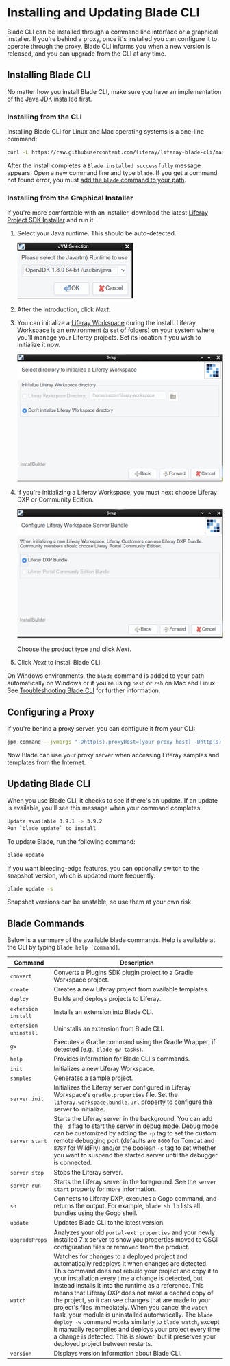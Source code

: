 # Installing and Updating Blade CLI

Blade CLI can be installed through a command line interface or a graphical installer. If you're behind a proxy, once it's installed you can configure it to operate through the proxy. Blade CLI informs you when a new version is released, and you can upgrade from the CLI at any time.

## Installing Blade CLI

No matter how you install Blade CLI, make sure you have an implementation of the Java JDK installed first.

### Installing from the CLI

Installing Blade CLI for Linux and Mac operating systems is a one-line command:

```bash
curl -L https://raw.githubusercontent.com/liferay/liferay-blade-cli/master/cli/installers/local | sh
```

After the install completes a `Blade installed successfully` message appears. Open a new command line and type `blade`. If you get a command not found error, you must [add the `blade` command to your path](./troubleshooting-blade-cli.md#the-blade-command-is-not-available-in-my-cli).

### Installing from the Graphical Installer

If you're more comfortable with an installer, download the latest [Liferay Project SDK Installer](https://sourceforge.net/projects/lportal/files/Liferay%20IDE/) and run it.

1. Select your Java runtime. This should be auto-detected.

   ![The Liferay Workspace installer auto-detects your installed JDK.](./installing-and-updating-blade-cli/images/01.png)

1. After the introduction, click *Next*.

1. You can initialize a [Liferay Workspace](../liferay-workspace/what-is-liferay-workspace.md) during the install. Liferay Workspace is an environment (a set of folders) on your system where you'll manage your Liferay projects. Set its location if you wish to initialize it now.

   ![Liferay Workspace is a set of folders on your file system where you manage Liferay projects.](./installing-and-updating-blade-cli/images/02.png)

1. If you're initializing a Liferay Workspace, you must next choose Liferay DXP or Community Edition.

   ![The installer defaults to Community Edition, but you can choose DXP.](./installing-and-updating-blade-cli/images/03.png)

   Choose the product type and click *Next*.

1. Click *Next* to install Blade CLI.

On Windows environments, the `blade` command is added to your path automatically on Windows or if you're using `bash` or `zsh` on Mac and Linux. See [Troubleshooting Blade CLI](./troubleshooting-blade-cli.md) for further information.

## Configuring a Proxy

If you're behind a proxy server, you can configure it from your CLI:

```bash
jpm command --jvmargs "-Dhttp(s).proxyHost=[your proxy host] -Dhttp(s).proxyPort=[your proxy port]" jpm
```

Now Blade can use your proxy server when accessing Liferay samples and templates from the Internet.

## Updating Blade CLI

When you use Blade CLI, it checks to see if there's an update. If an update is available, you'll see this message when your command completes:

```bash
Update available 3.9.1 -> 3.9.2
Run `blade update` to install
```

To update Blade, run the following command:

```bash
blade update
```

If you want bleeding-edge features, you can optionally switch to the snapshot version, which is updated more frequently:

```bash
blade update -s
```

Snapshot versions can be unstable, so use them at your own risk.

## Blade Commands

Below is a summary of the available blade commands. Help is available at the CLI by typing `blade help [command]`.

Command | Description
------- | -------------
`convert` | Converts a Plugins SDK plugin project to a Gradle Workspace project.
`create` | Creates a new Liferay project from available templates.
`deploy` | Builds and deploys projects to Liferay.
`extension install` | Installs an extension into Blade CLI.
`extension uninstall` | Uninstalls an extension from Blade CLI.
`gw` | Executes a Gradle command using the Gradle Wrapper, if detected (e.g., `blade gw tasks`).
`help` | Provides information for Blade CLI's commands.
`init` | Initializes a new Liferay Workspace.
`samples` | Generates a sample project.
`server init` | Initializes the Liferay server configured in Liferay Workspace's `gradle.properties` file. Set the `liferay.workspace.bundle.url` property to configure the server to initialize.
`server start` | Starts the Liferay server in the background. You can add the `-d` flag to start the server in debug mode. Debug mode can be customized by adding the `-p` tag to set the custom remote debugging port (defaults are `8000` for Tomcat and `8787` for WildFly) and/or the boolean `-s` tag to set whether you want to suspend the started server until the debugger is connected.
`server stop` | Stops the Liferay server.
`server run` | Starts the Liferay server in the foreground. See the `server start` property for more information.
`sh` | Connects to Liferay DXP, executes a Gogo command, and returns the output. For example, `blade sh lb` lists all bundles using the Gogo shell.
`update` | Updates Blade CLI to the latest version.
`upgradeProps` | Analyzes your old `portal-ext.properties` and your newly installed 7.x server to show you properties moved to OSGi configuration files or removed from the product.
`watch` | Watches for changes to a deployed project and automatically redeploys it when changes are detected. This command does not rebuild your project and copy it to your installation every time a change is detected, but instead installs it into the runtime as a reference. This means that Liferay DXP does not make a cached copy of the project, so it can see changes that are made to your project's files immediately. When you cancel the `watch` task, your module is uninstalled automatically. The `blade deploy -w` command works similarly to `blade watch`, except it manually recompiles and deploys your project every time a change is detected. This is slower, but it preserves your deployed project between restarts.
`version` | Displays version information about Blade CLI.
